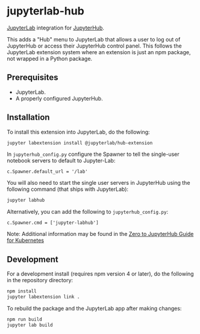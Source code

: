 # jupyterlab-hub

[JupyterLab](https://github.com/jupyterlab/jupyterlab) integration for
[JupyterHub](https://github.com/jupyterhub/jupyterhub).

This adds a "Hub" menu to JupyterLab that allows a user to log out of JupyterHub
or access their JupyterHub control panel. This follows the JupyterLab extension system where an extension is just an npm package, not wrapped
in a Python package.

## Prerequisites

* JupyterLab.
* A properly configured JupyterHub.

## Installation

To install this extension into JupyterLab, do the following:

```bash
jupyter labextension install @jupyterlab/hub-extension
```

In `jupyterhub_config.py` configure the Spawner to tell the single-user notebook servers to default to Jupyter-Lab:

```
c.Spawner.default_url = '/lab'
```

You will also need to start the single user servers in JupyterHub using the following command (that ships with JupyterLab):

```bash
jupyter labhub
```

Alternatively, you can add the following to `jupyterhub_config.py`:

```
c.Spawner.cmd = ['jupyter-labhub']
```

Note: Additional information may be found in the [Zero to JupyterHub Guide for Kubernetes](https://zero-to-jupyterhub.readthedocs.io/en/latest/user-environment.html#use-jupyterlab-by-default)

## Development

For a development install (requires npm version 4 or later), do the following in the repository directory:

```bash
npm install
jupyter labextension link .
```

To rebuild the package and the JupyterLab app after making changes:

```bash
npm run build
jupyter lab build
```


